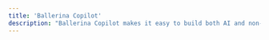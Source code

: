 ```yaml
---
title: 'Ballerina Copilot'
description: "Ballerina Copilot makes it easy to build both AI and non-AI integrations using natural language—just tell it what you want, and it gets to work. Whether you're connecting to an LLM or stitching together APIs, Copilot helps you move fast with less code. And the fun part? Ballerina Copilot is written in Ballerina itself!"
---
```

